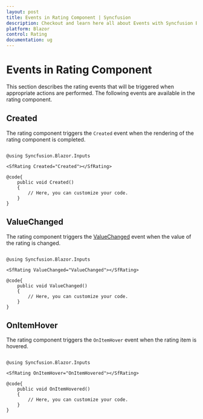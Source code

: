 ```yaml
---
layout: post
title: Events in Rating Component | Syncfusion
description: Checkout and learn here all about Events with Syncfusion Blazor Rating component in Blazor Server App and Blazor WebAssembly App.
platform: Blazor
control: Rating
documentation: ug
---
```


# Events in Rating Component

This section describes the rating events that will be triggered when appropriate actions are performed. The following events are available in the rating component.

## Created

The rating component triggers the `Created` event when the rendering of the rating component is completed.

```cshtml

@using Syncfusion.Blazor.Inputs

<SfRating Created="Created"></SfRating>

@code{
    public void Created()
    {
        // Here, you can customize your code.
    }
}

```

## ValueChanged

The rating component triggers the [ValueChanged](https://help.syncfusion.com/cr/blazor/Syncfusion.Blazor.Inputs.SfRating.html#Syncfusion_Blazor_Inputs_SfRating_ValueChanged) event when the value of the rating is changed.

```cshtml

@using Syncfusion.Blazor.Inputs

<SfRating ValueChanged="ValueChanged"></SfRating>

@code{
    public void ValueChanged()
    {
        // Here, you can customize your code.
    }
}

```

## OnItemHover

The rating component triggers the `OnItemHover` event when the rating item is hovered.

```cshtml

@using Syncfusion.Blazor.Inputs

<SfRating OnItemHover="OnItemHovered"></SfRating>

@code{
    public void OnItemHovered()
    {
        // Here, you can customize your code.
    }
}

```